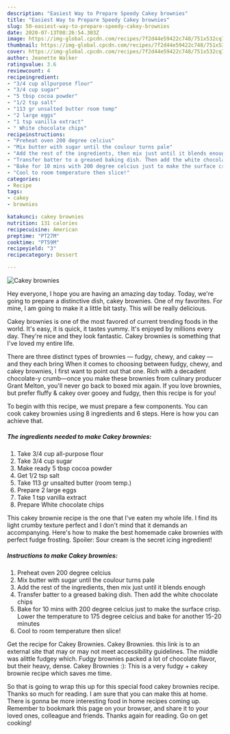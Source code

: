 ```yaml
---
description: "Easiest Way to Prepare Speedy Cakey brownies"
title: "Easiest Way to Prepare Speedy Cakey brownies"
slug: 50-easiest-way-to-prepare-speedy-cakey-brownies
date: 2020-07-13T08:26:54.303Z
image: https://img-global.cpcdn.com/recipes/7f2d44e59422c748/751x532cq70/cakey-brownies-recipe-main-photo.jpg
thumbnail: https://img-global.cpcdn.com/recipes/7f2d44e59422c748/751x532cq70/cakey-brownies-recipe-main-photo.jpg
cover: https://img-global.cpcdn.com/recipes/7f2d44e59422c748/751x532cq70/cakey-brownies-recipe-main-photo.jpg
author: Jeanette Walker
ratingvalue: 3.6
reviewcount: 4
recipeingredient:
- "3/4 cup allpurpose flour"
- "3/4 cup sugar"
- "5 tbsp cocoa powder"
- "1/2 tsp salt"
- "113 gr unsalted butter room temp"
- "2 large eggs"
- "1 tsp vanilla extract"
- " White chocolate chips"
recipeinstructions:
- "Preheat oven 200 degree celcius"
- "Mix butter with sugar until the coulour turns pale"
- "Add the rest of the ingredients, then mix just until it blends enough"
- "Transfer batter to a greased baking dish. Then add the white chocolate chips"
- "Bake for 10 mins with 200 degree celcius just to make the surface crisp. Lower the temperature to 175 degree celcius and bake for another 15-20 minutes"
- "Cool to room temperature then slice!"
categories:
- Recipe
tags:
- cakey
- brownies

katakunci: cakey brownies 
nutrition: 131 calories
recipecuisine: American
preptime: "PT27M"
cooktime: "PT59M"
recipeyield: "3"
recipecategory: Dessert

---
```



![Cakey brownies](https://img-global.cpcdn.com/recipes/7f2d44e59422c748/751x532cq70/cakey-brownies-recipe-main-photo.jpg)

Hey everyone, I hope you are having an amazing day today. Today, we're going to prepare a distinctive dish, cakey brownies. One of my favorites. For mine, I am going to make it a little bit tasty. This will be really delicious.

Cakey brownies is one of the most favored of current trending foods in the world. It's easy, it is quick, it tastes yummy. It's enjoyed by millions every day. They're nice and they look fantastic. Cakey brownies is something that I've loved my entire life.

There are three distinct types of brownies — fudgy, chewy, and cakey — and they each bring When it comes to choosing between fudgy, chewy, and cakey brownies, I first want to point out that one. Rich with a decadent chocolate-y crumb—once you make these brownies from culinary producer Grant Melton, you&#39;ll never go back to boxed mix again. If you love brownies, but prefer fluffy &amp; cakey over gooey and fudgy, then this recipe is for you!


To begin with this recipe, we must prepare a few components. You can cook cakey brownies using 8 ingredients and 6 steps. Here is how you can achieve that.

<!--inarticleads1-->

##### The ingredients needed to make Cakey brownies:

1. Take 3/4 cup all-purpose flour
1. Take 3/4 cup sugar
1. Make ready 5 tbsp cocoa powder
1. Get 1/2 tsp salt
1. Take 113 gr unsalted butter (room temp.)
1. Prepare 2 large eggs
1. Take 1 tsp vanilla extract
1. Prepare  White chocolate chips


This cakey brownie recipe is the one that I&#39;ve eaten my whole life. I find its light crumby texture perfect and I don&#39;t mind that it demands an accompanying. Here&#39;s how to make the best homemade cake brownies with perfect fudge frosting. Spoiler: Sour cream is the secret icing ingredient! 

<!--inarticleads2-->

##### Instructions to make Cakey brownies:

1. Preheat oven 200 degree celcius
1. Mix butter with sugar until the coulour turns pale
1. Add the rest of the ingredients, then mix just until it blends enough
1. Transfer batter to a greased baking dish. Then add the white chocolate chips
1. Bake for 10 mins with 200 degree celcius just to make the surface crisp. Lower the temperature to 175 degree celcius and bake for another 15-20 minutes
1. Cool to room temperature then slice!


Get the recipe for Cakey Brownies. Cakey Brownies. this link is to an external site that may or may not meet accessibility guidelines. The middle was alittle fudgey which. Fudgy brownies packed a lot of chocolate flavor, but their heavy, dense. Cakey Brownies :): This is a very fudgy + cakey brownie recipe which saves me time. 

So that is going to wrap this up for this special food cakey brownies recipe. Thanks so much for reading. I am sure that you can make this at home. There is gonna be more interesting food in home recipes coming up. Remember to bookmark this page on your browser, and share it to your loved ones, colleague and friends. Thanks again for reading. Go on get cooking!
